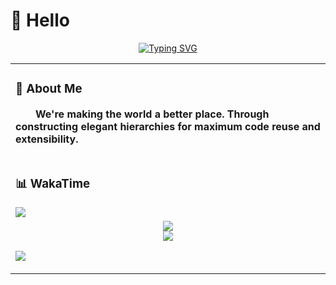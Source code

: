 # 🙋 Hello
<div align="center">
    <a href="https://blog.sunguoqi.com/">
      <img src="https://readme-typing-svg.demolab.com?font=Fira+Code&pause=1000&width=435&lines=std::cout%20<<%20'Hello%20World'%20;&center=true&size=27" alt="Typing SVG" />
    </a>
</div>

<table>
<tr><td>

### 🤺 About Me
<p><strong>&emsp;&emsp;We're making the world a better place. Through constructing elegant hierarchies for maximum code reuse and extensibility.</strong></p>

</td></tr>

<tr>
<td>
  
<!-- wakatime 统计 -->
### 📊 WakaTime

<picture>
  <source
    srcset="https://github-readme-stats.vercel.app/api/wakatime?username=Ma1oneZhang&layout=compact&text_color=f0f6fc&bg_color=00000000&hide_border=true"
    media="(prefers-color-scheme: dark)"
  />
  <source
    srcset="https://github-readme-stats.vercel.app/api/wakatime?username=Ma1oneZhang&layout=compact&text_color=1f2328&bg_color=00000000&hide_border=true"
    media="(prefers-color-scheme: light), (prefers-color-scheme: no-preference)"
  />
  <img src="https://github-readme-stats.vercel.app/api/wakatime?username=Ma1oneZhang&layout=compact&text_color=f0f6fc&bg_color=00000000&hide_border=true" />
</picture>

</td></tr>

<tr><td>

<div align=center><img src=https://github-readme-stats.vercel.app/api?username=Ma1oneZhang&show_icons=true&theme=darcula&count_private=true></div>
<div align=center><img src=https://github-readme-stats.vercel.app/api/top-langs/?username=Ma1oneZhang&layout=compact></div>

<!-- just img 图片 -->
<img src="https://cdn.jsdelivr.net/gh/sun0225SUN/sun0225SUN/assets/images/icon.png" /></div>
